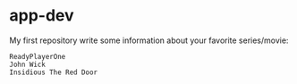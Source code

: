 # app-dev
My first repository
write some information about your favorite series/movie:
```
ReadyPlayerOne
John Wick
Insidious The Red Door
```
